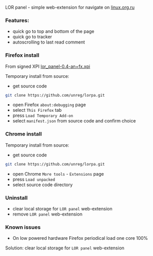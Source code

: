 LOR panel - simple web-extension for navigate on [linux.org.ru](https://linux.org.ru)

### Features:
* quick go to top and bottom of the page
* quick go to tracker
* autoscrolling to last read comment

### Firefox install

From signed XPI [lor_panel-0.4-an+fx.xpi](https://github.com/unreg/lorpa/releases/download/0.4/lor_panel-0.4-an+fx.xpi)

Temporary install from source:
* get source code
```sh
git clone https://github.com/unreg/lorpa.git
```
* open Firefox `about:debugging` page
* select `This Firefox` tab
* press `Load Temporary Add-on`
* select `manifest.json` from source code and confirm choice


### Chrome install

Temporary install from source:
* get source code
```sh
git clone https://github.com/unreg/lorpa.git
```
* open Chrome `More tools` - `Extensions` page
* press `Load unpacked`
* select source code directory

### Uninstall

* clear local storage for `LOR panel` web-extension
* remove `LOR panel` web-extension

### Known issues

* On low powered hardware Firefox periodical load one core 100%

Solution: clear local storage for `LOR panel` web-extension

